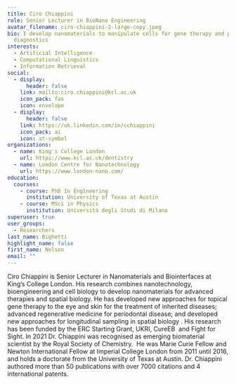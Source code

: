 ```yaml
---
title: Ciro Chiappini
role: Senior Lecturer in BioNano Engineering
avatar_filename: ciro-chiappini-2-large-copy.jpeg
bio: I develop nanomaterials to manipulate cells for gene therapy and precision
  diagnostics
interests:
  - Artificial Intelligence
  - Computational Linguistics
  - Information Retrieval
social:
  - display:
      header: false
    link: mailto:ciro.chiappini@kcl.ac.uk
    icon_pack: fas
    icon: envelope
  - display:
      header: false
    link: https://uk.linkedin.com/in/cchiappini
    icon_pack: ai
    icon: at-symbol
organizations:
  - name: King's College London
    url: https://www.kcl.ac.uk/dentistry
  - name: London Centre for Nanotechnology
    url: https://www.london-nano.com/
education:
  courses:
    - course: PhD In Engineering
      institution: University of Texas at Austin
    - course: MSci in Physics
      institution: Università degli Studi di Milano
superuser: true
user_groups:
  - Researchers
last_name: Bighetti
highlight_name: false
first_name: Nelson
email: ""
---
```

Ciro Chiappini is Senior Lecturer in Nanomaterials and Biointerfaces at King’s College London. His research combines nanotechnology, bioengineering and cell biology to develop nanomaterials for advanced therapies and spatial biology. He has developed new approaches for topical gene therapy to the eye and skin for the treatment of inherited diseases; advanced regenerative medicine for periodontal disease; and developed new approaches for longitudinal sampling in spatial biology . His research has been funded by the ERC Starting Grant, UKRI, CureEB  and Fight for Sight. In 2021 Dr. Chiappini was recognised as emerging biomaterial scientist by the Royal Society of Chemistry.  He was Marie Curie Fellow and Newton International Fellow at Imperial College London from 2011 until 2016, and holds a doctorate from the University of Texas at Austin. Dr. Chiappini authored more than 50 publications with over 7000 citations and 4 international patents.
